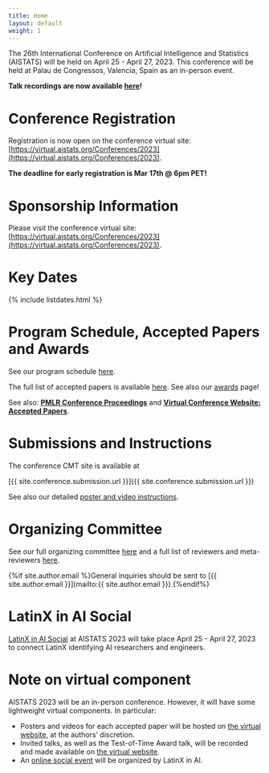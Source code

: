 ```yaml
---
title: Home
layout: default
weight: 1
---
```


The 26th International Conference on Artificial Intelligence and Statistics (AISTATS) will be held on April 25 - April 27, 2023. This conference will be held at Palau de Congressos, Valencia, Spain as an in-person event.

**Talk recordings are now available <a href="https://www.youtube.com/@AISTATSConference/featured">here</a>!**

# Conference Registration

Registration is now open on the conference virtual site: [https://virtual.aistats.org/Conferences/2023](https://virtual.aistats.org/Conferences/2023).

**The deadline for early registration is Mar 17th @ 6pm PET!**

# Sponsorship Information

Please visit the conference virtual site: [https://virtual.aistats.org/Conferences/2023](https://virtual.aistats.org/Conferences/2023).


# Key Dates 

{% include listdates.html %}


# Program Schedule, Accepted Papers and Awards

See our program schedule [here](/schedule.md).

<!-- # Accepted Papers and Awards -->

The full list of accepted papers is available [here](/accepted.md).
See also our [awards](/awards.md) page!

See also:
<a href="https://proceedings.mlr.press/v206/"><b>PMLR Conference Proceedings</b></a>
and
<a href="https://virtual.aistats.org/virtual/2023/papers.html"><b>Virtual Conference Website: Accepted Papers</b></a>.


# Submissions and Instructions

The conference CMT site is available at 

[{{ site.conference.submission.url }}]({{ site.conference.submission.url }})

See also our detailed [poster and video instructions](/poster.md).

<!-- Please see the [Call for Papers]({{ "call-for-papers.html" | relative_url }}) for instructions.  -->


# Organizing Committee

See our full organizing committee [here](/committee.html) and a full list of reviewers and meta-reviewers [here](/reviewers.md).

{%if site.author.email %}General inquiries should be sent to [{{ site.author.email }}](mailto:{{ site.author.email }}).{%endif%}

<!-- {% include listallchairs.html program_committee=true %} -->

# LatinX in AI Social

[LatinX in AI Social](https://www.latinxinai.org/aistats-2023) at AISTATS 2023 will take place April 25 - April 27, 2023
to connect LatinX identifying AI researchers and engineers.

# Note on virtual component

AISTATS 2023 will be an in-person conference. However, it will have some lightweight virtual components. In particular:
- Posters and videos for each accepted paper will be hosted on [the virtual website](https://virtual.aistats.org/Conferences/2023), at the authors’ discretion.
- Invited talks, as well as the Test-of-Time Award talk, will be recorded and made available on [the virtual website](https://virtual.aistats.org/Conferences/2023).
- An [online social event](https://www.latinxinai.org/events/aistats-2023) will be organized by LatinX in AI.


<!-- # Contributing 

If you would like to nominate yourself or a colleague for a role as a reviewer, meta-reviewer, or organizing committee member (future or current), then you can do so using the following form:

[https://forms.gle/5HmYFiNCHfEm7ipt9](https://forms.gle/5HmYFiNCHfEm7ipt9) -->